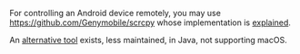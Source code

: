 For controlling an Android device remotely,
you may use https://github.com/Genymobile/scrcpy
whose implementation is [explained](https://github.com/Genymobile/scrcpy/blob/ed84e18b1ae3e51d368f8c7bc88ba4db088e6855/DEVELOP.md).

An [alternative tool](https://github.com/MajeurAndroid/java-adb-remote-screen) exists,
less maintained,
in Java,
not supporting macOS.
